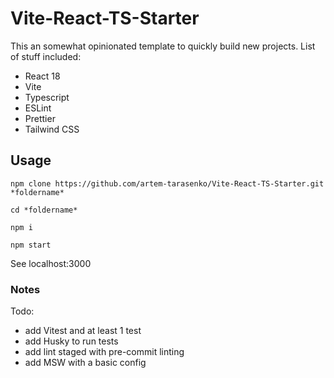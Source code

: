 # Vite-React-TS-Starter

This an somewhat opinionated template to quickly build new projects. List of stuff included:
- React 18
- Vite
- Typescript
- ESLint
- Prettier
- Tailwind CSS

## Usage

`npm clone https://github.com/artem-tarasenko/Vite-React-TS-Starter.git *foldername* `

`cd *foldername*`

`npm i`

`npm start`

See localhost:3000

### Notes
Todo: 
- add Vitest and at least 1 test
- add Husky to run tests
- add lint staged with pre-commit linting
- add MSW with a basic config
